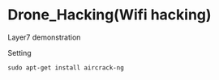 # Drone_Hacking(Wifi hacking)
Layer7 demonstration

Setting
```
sudo apt-get install aircrack-ng
```
